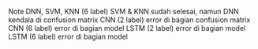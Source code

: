 Note
DNN, SVM, KNN (6 label) SVM & KNN sudah selesai, namun DNN kendala di confusion matrix
CNN (2 label) error di bagian confusion matrix
CNN (6 label) error di bagian model
LSTM (2 label) error di bagian model
LSTM (6 label) error di bagian model